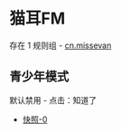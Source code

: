 # 猫耳FM

存在 1 规则组 - [cn.missevan](/src/apps/cn.missevan.ts)

## 青少年模式

默认禁用 - 点击：知道了

- [快照-0](https://i.gkd.li/import/12908433)
